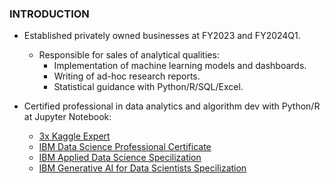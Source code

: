 ### INTRODUCTION
* Established privately owned businesses at FY2023 and FY2024Q1.
  * Responsible for sales of analytical qualities:
    * Implementation of machine learning models and dashboards.
    * Writing of ad-hoc research reports.
    * Statistical guidance with Python/R/SQL/Excel.
  
* Certified professional in data analytics and algorithm dev with Python/R at Jupyter Notebook:
  * [3x Kaggle Expert](https://github.com/Satoru-Shibata-JPN/Kaggle/blob/main/Evidence_3x_Kaggle_Expert.pdf)
  * [IBM Data Science Professional Certificate](https://www.credly.com/badges/c401bae6-9e5c-4071-8301-871a4283e4b2)
  * [IBM Applied Data Science Specilization](https://www.coursera.org/account/accomplishments/specialization/UYB8WV8FQDSH)
  * [IBM Generative AI for Data Scientists Specilization](https://www.coursera.org/account/accomplishments/specialization/EQMNLGETBUM3)

